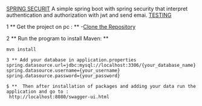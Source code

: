 [SPRING SECURIT](https://github.com/jodosjodos/spring-security/blob/main/README.md)
A simple spring boot   with spring security  that  interpret authentication and authorization with jwt  and send emai.
[TESTING](https://github.com/jodosjodos/spring-security/blob/main/README.md)
 
1 ** Get the project on pc : **
-[Clone the Repository](https://github.com/jodosjodos/spring-security.git)

2 ** Run the  program to install Maven: **
``` ssh
mvn install

3 ** Add your database in application.properties
spring.datasource.url=jdbc:mysql://localhost:3306/{your_database_name}
spring.datasource.username={your_username}
spring.datasource.password={your_password}

$ **  Then after installation of packages and adding your data run the application and go to :
 http://localhost:8080/swagger-ui.html
